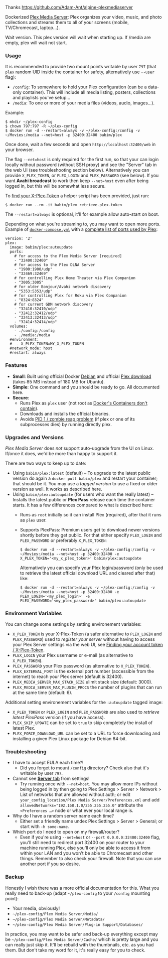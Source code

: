 Thanks https://github.com/Adam-Ant/alpine-plexmediaserver

Dockerized [Plex Media Server](https://plex.tv/): Plex organizes your video, music, and photo collections and streams them to all of your screens (mobile, TV/Chromecast, laptop...).

Wait version. This plex version will wait when starting up. If /media are empty, plex will wait not start.

### Usage

It is recommended to provide two mount points writable by user `797` (that `plex` random UID inside the container for safety, alternatively use `--user` flag):

  * `/config`: To somewhere to hold your Plex configuration (can be a data-only container). This will include all media listing, posters, collections and playlists you've setup...
  * `/media`: To one or more of your media files (videos, audio, images...).

Example:

    $ mkdir ~/plex-config
    $ chown 797:797 -R ~/plex-config
    $ docker run -d --restart=always -v ~/plex-config:/config -v ~/Movies:/media --net=host -p 32400:32400 babim/plex

Once done, wait a few seconds and open `http://localhost:32400/web` in your browser.

The flag `--net=host` is only required for the first run, so that your can login locally without password (without SSH proxy) and see the "Server" tab in the web UI (see troubleshooting section below). Alternatively you can provide `X_PLEX_TOKEN`, or `PLEX_LOGIN` and `PLEX_PASSWORD` (see below). If you want **Avahi broadcast** to work then keep `--net=host` even after being logged in, but this will be somewhat less secure.

To [find your X-Plex-Token](https://support.plex.tv/hc/en-us/articles/204059436-Finding-your-account-token-X-Plex-Token) a helper script has been provided, just run:

    $ docker run --rm -it babim/plex retrieve-plex-token

The `--restart=always` is optional, it'll for example allow auto-start on boot.

Depending on what you're streaming to, you may want to open more ports.
Example of [`docker-compose.yml`](https://docs.docker.com/compose/compose-file/) with a
[complete list of ports used by Plex](https://support.plex.tv/hc/en-us/articles/201543147-What-network-ports-do-I-need-to-allow-through-my-firewall-):

    version: '2'
    plex:
      image: babim/plex:autoupdate
      ports:
        # for access to the Plex Media Server [required]
        - "32400:32400"
        # for access to the Plex DLNA Server
        - "1900:1900/udp"
        - "32469:32469"
        # for controlling Plex Home Theater via Plex Companion
        - "3005:3005"
        # for older Bonjour/Avahi network discovery
        - "5353:5353/udp"
        # for controlling Plex for Roku via Plex Companion
        - "8324:8324"
        # for current GDM network discovery
        - "32410:32410/udp"
        - "32412:32412/udp"
        - "32413:32413/udp"
        - "32414:32414/udp"
      volumes:
        - ./config:/config
        - ./media:/media
      #environment:
      #  - X_PLEX_TOKEN=MY_X_PLEX_TOKEN
      #network_mode: host
      #restart: always

### Features

  * **Small**: Built using official Docker [Debian](https://registry.hub.docker.com/_/debian/) and official [Plex download](https://plex.tv/downloads) (takes 85 MB instead of 180 MB for Ubuntu).
  * **Simple**: One command and you should be ready to go. All documented here.
  * **Secure**:
      * Runs Plex as `plex` user (not root as [Docker's Containers don't contain](http://www.projectatomic.io/blog/2014/09/yet-another-reason-containers-don-t-contain-kernel-keyrings/)).
      * Downloads and installs the official binaries.
      * Avoids [PID 1 / zombie reap problem](https://blog.phusion.nl/2015/01/20/docker-and-the-pid-1-zombie-reaping-problem/) (if plex or one of its subprocesses dies) by running directly plex.

### Upgrades and Versions

*Plex Media Server* does *not* support auto-upgrade from the UI on Linux. If/once it does, we'd be more than happy to support it.

There are two ways to keep up to date:

  * Using `babim/plex:latest` (default) – To upgrade to the latest public version do again a `docker pull babim/plex` and restart your container; that should be it. You may use a *tagged version* to use a fixed or older version as well. It works as described here.
  * Using `babim/plex:autoupdate` (for users who want the really latest) – Installs the latest public or **Plex Pass** release each time the container starts. It has a few differences compared to what is described here:
      * Runs as `root` initially so it can install Plex (required), after that it runs as `plex` user.
      * Supports PlexPass: Premium users get to download newer versions shortly before they get public. For that either specify `PLEX_LOGIN` and `PLEX_PASSWORD` or preferably `X_PLEX_TOKEN`:

            $ docker run -d --restart=always -v ~/plex-config:/config -v ~/Movies:/media --net=host -p 32400:32400 -e X_PLEX_TOKEN='<my_x_plex_token>' babim/plex:autoupdate

        Alternatively you can specify your Plex login/password (only be used to retrieve the latest official download URL and cleared after that) like:

            $ docker run -d --restart=always -v ~/plex-config:/config -v ~/Movies:/media --net=host -p 32400:32400 -e PLEX_LOGIN='<my_plex_login>' -e PLEX_PASSWORD='<my_plex_password>' babim/plex:autoupdate


### Environment Variables

You can change some settings by setting environement variables:

  * `X_PLEX_TOKEN` is your X-Plex-Token (a safer alternative to `PLEX_LOGIN` and `PLEX_PASSWORD`) used to *register your server* without having to access your Plex Server settings via the web UI, see [Finding your account token / X-Plex-Token](https://support.plex.tv/hc/en-us/articles/204059436).
  * `PLEX_LOGIN` your Plex username or e-mail (as alternative to `X_PLEX_TOKEN`).
  * `PLEX_PASSWORD` your Plex password (as alternative to `X_PLEX_TOKEN`).
  * `PLEX_EXTERNAL_PORT` is the external port number (accessible from the internet) to reach your Plex server (default is 32400).
  * `PLEX_MEDIA_SERVER_MAX_STACK_SIZE` ulimit stack size (default: 3000).
  * `PLEX_MEDIA_SERVER_MAX_PLUGIN_PROCS` the number of plugins that can run at the same time (default: 6).

Additional setting environement variables for the `:autoupdate` tagged image:

  * `X_PLEX_TOKEN` or `PLEX_LOGIN` and `PLEX_PASSWORD` are also used to *retrieve latest PlexPass* version (if you have access).
  * `PLEX_SKIP_UPDATE` can be set to `true` to skip completely the install of latest Plex.
  * `PLEX_FORCE_DOWNLOAD_URL` can be set to a URL to force downloading and installing a given Plex Linux package for Debian 64-bit.


### Troubleshooting

  * I have to accept EULA each time?!
      * Did you forget to mount `/config` directory? Check also that it's writable by user `797`.
  * Cannot see [**Server** tab](http://localhost:32400/web/index.html#!/settings/server) from settings!
      * Try running once with `--net=host`. You may allow more IPs without being logged in by then going to Plex Settings > Server > Network > List of networks that are allowed without auth; or edit `your_config_location/Plex Media Server/Preferences.xml` and add `allowedNetworks="192.168.1.0/255.255.255.0"` attribute the `<Preferences …>` node or what ever your local range is.
  * Why do I have a random server name each time?
      * Either set a friendly name undex Plex Settings > Server > General; or start with `-h some-name`.
  * Which port do I need to open on my firewall/router?
      * Even if you're using `--net=host` or `--port 0.0.0.0:32400:32400` flag, you'll still need to redirect port 32400 on your router to your machine running Plex, else you'll only be able to access it from within your LAN and you won't be able to Chromecast and other things. Remember to also check your firewall. Note that you can use another port if you so desire.

### Backup

Honestly I wish there was a more official documentation for this. What you really need to back-up (adapt `~/plex-config` to
your `/config` mounting point):

  * Your media, obviously!
  * `~/plex-config/Plex Media Server/Media/`
  * `~/plex-config/Plex Media Server/Metadata/`
  * `~/plex-config/Plex Media Server/Plug-in Support/Databases/`

In practice, you may want to be safer and back-up everything except may be `~/plex-config/Plex Media Server/Cache/`
which is pretty large and you can really just skip it. It'll be rebuild with the thumbnails, etc. as you had them.
But don't take my word for it, it's really easy for you to check.
